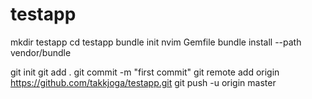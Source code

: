 # testapp

mkdir testapp
cd testapp
bundle init
nvim Gemfile
bundle install --path vendor/bundle

git init
git add .
git commit -m "first commit"
git remote add origin https://github.com/takkjoga/testapp.git
git push -u origin master
